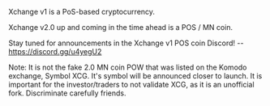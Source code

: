 Xchange v1 is a PoS-based cryptocurrency.  

Xchange v2.0 up and coming in the time ahead is a POS / MN coin.  

Stay tuned for announcements in the Xchange v1 POS coin Discord!  -- https://discord.gg/u4yegU2





























































Note:  It is not the fake 2.0 MN coin POW that was listed on the Komodo exchange, Symbol XCG.  It's symbol will be announced closer to launch.  It is important for the investor/traders to not validate XCG, as it is an unofficial fork.  Discriminate carefully friends.
